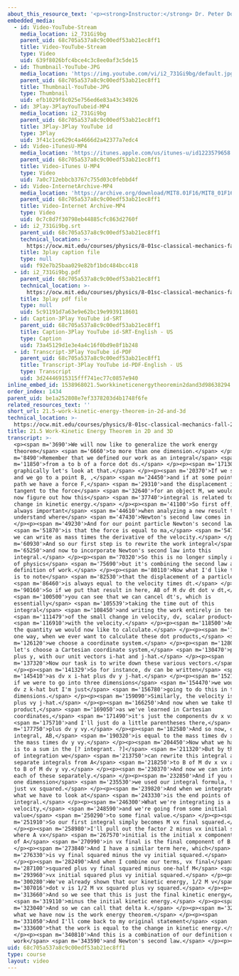 ```yaml
---
about_this_resource_text: '<p><strong>Instructor:</strong> Dr. Peter Dourmashkin</p>'
embedded_media:
  - id: Video-YouTube-Stream
    media_location: i2_731Gi9bg
    parent_uid: 68c705a537a8c9c00edf53ab21ec8ff1
    title: Video-YouTube-Stream
    type: Video
    uid: 639f8026bfc4bce4c3c8ee0af3c5de15
  - id: Thumbnail-YouTube-JPG
    media_location: 'https://img.youtube.com/vi/i2_731Gi9bg/default.jpg'
    parent_uid: 68c705a537a8c9c00edf53ab21ec8ff1
    title: Thumbnail-YouTube-JPG
    type: Thumbnail
    uid: efb1029f8c025e756ed6e83a43c34926
  - id: 3Play-3PlayYouTubeid-MP4
    media_location: i2_731Gi9bg
    parent_uid: 68c705a537a8c9c00edf53ab21ec8ff1
    title: 3Play-3Play YouTube id
    type: 3Play
    uid: 3f41c1ce629c4a4666d2a42377a7edc4
  - id: Video-iTunesU-MP4
    media_location: 'https://itunes.apple.com/us/itunes-u/id1223579658'
    parent_uid: 68c705a537a8c9c00edf53ab21ec8ff1
    title: Video-iTunes U-MP4
    type: Video
    uid: 7a0c712ebbcb3767c755d03c0febbd4f
  - id: Video-InternetArchive-MP4
    media_location: 'https://archive.org/download/MIT8.01F16/MIT8_01F16_L21v05_360p.mp4'
    parent_uid: 68c705a537a8c9c00edf53ab21ec8ff1
    title: Video-Internet Archive-MP4
    type: Video
    uid: 0c7c8d7f30798eb44885cfc863d2760f
  - id: i2_731Gi9bg.srt
    parent_uid: 68c705a537a8c9c00edf53ab21ec8ff1
    technical_location: >-
      https://ocw.mit.edu/courses/physics/8-01sc-classical-mechanics-fall-2016/week-7-kinetic-energy-and-work/21.5-work-kinetic-energy-theorem-in-2d-and-3d/21.5-work-kinetic-energy-theorem-in-2d-and-3d/i2_731Gi9bg.srt
    title: 3play caption file
    type: null
    uid: f92e7b25baa029e82bf1bdc484bcc418
  - id: i2_731Gi9bg.pdf
    parent_uid: 68c705a537a8c9c00edf53ab21ec8ff1
    technical_location: >-
      https://ocw.mit.edu/courses/physics/8-01sc-classical-mechanics-fall-2016/week-7-kinetic-energy-and-work/21.5-work-kinetic-energy-theorem-in-2d-and-3d/21.5-work-kinetic-energy-theorem-in-2d-and-3d/i2_731Gi9bg.pdf
    title: 3play pdf file
    type: null
    uid: 5c91191d7a63e9e62bc19e9939118601
  - id: Caption-3Play YouTube id-SRT
    parent_uid: 68c705a537a8c9c00edf53ab21ec8ff1
    title: Caption-3Play YouTube id-SRT-English - US
    type: Caption
    uid: 73a45129d1e3e4a4c16f0bd9e8f1b248
  - id: Transcript-3Play YouTube id-PDF
    parent_uid: 68c705a537a8c9c00edf53ab21ec8ff1
    title: Transcript-3Play YouTube id-PDF-English - US
    type: Transcript
    uid: 3d24446915315fff741ec77c0857e940
inline_embed_id: 1538968021.5workkineticenergytheoremin2dand3d98638294
order_index: 1434
parent_uid: be1a252808e7ef3378203d4b1748f6fe
related_resources_text: ''
short_url: 21.5-work-kinetic-energy-theorem-in-2d-and-3d
technical_location: >-
  https://ocw.mit.edu/courses/physics/8-01sc-classical-mechanics-fall-2016/week-7-kinetic-energy-and-work/21.5-work-kinetic-energy-theorem-in-2d-and-3d/21.5-work-kinetic-energy-theorem-in-2d-and-3d
title: 21.5 Work-Kinetic Energy Theorem in 2D and 3D
transcript: >-
  <p><span m='3690'>We will now like to generalize the work energy
  theorem</span> <span m='6660'>to more than one dimension.</span> </p><p><span
  m='8490'>Remember that we defined our work as an integral</span> <span
  m='11850'>from a to b of a force dot ds.</span> </p><p><span m='17130'>And
  graphically let's look at that.</span> </p><p><span m='20370'>If we start at A
  and we go to a point B, ,</span> <span m='24450'>and if at some point on this
  path we have a force F,</span> <span m='29310'>and the displacement is always
  tangent to the force</span> <span m='32640'>for an object M, we would like to
  now figure out how this</span> <span m='37740'>integral is related to the
  change in kinetic energy.</span> </p><p><span m='41100'>So first off, it's
  always important</span> <span m='44610'>when analyzing a new result to
  understand where</span> <span m='47430'>Newton's second law comes in.</span>
  </p><p><span m='49230'>And for our point particle Newton's second law</span>
  <span m='51870'>is that the force is equal to ma,</span> <span m='54750'>which
  we can write as mass times the derivative of the velocity.</span> </p><p><span
  m='60930'>And so our first step is to rewrite the work integral</span> <span
  m='65250'>and now to incorporate Newton's second law into this
  integral.</span> </p><p><span m='70320'>So this is no longer simply a concept
  of physics</span> <span m='75690'>but it's combining the second law and our
  definition of work.</span> </p><p><span m='80110'>Now what I'd like to do here
  is to note</span> <span m='82530'>that the displacement of a particle</span>
  <span m='86460'>is always equal to the velocity times dt.</span> </p><p><span
  m='90160'>So if we put that result in here, AB of M dv dt dot v dt,</span>
  <span m='100500'>you can see that we can cancel dt's, which is
  essentially</span> <span m='105539'>taking the time out of this
  integral</span> <span m='108450'>and writing the work entirely in terms</span>
  <span m='111479'>of the small change in velocity, dv, scalar product</span>
  <span m='116910'>with the velocity.</span> </p><p><span m='118500'>And this is
  the quantity we would now like to calculate.</span> </p><p><span m='122220'>So
  one way, when we ever want to calculate these dot products,</span> <span
  m='126120'>we choose a coordinate system.</span> </p><p><span m='128050'>So
  let's choose a Cartesian coordinate system,</span> <span m='130470'>plus x
  plus y, with our unit vectors i-hat and j-hat.</span> </p><p><span
  m='137320'>Now our task is to write down these various vectors.</span>
  </p><p><span m='141329'>So for instance, dv can be written</span> <span
  m='145410'>as dv x i-hat plus dv y j-hat.</span> </p><p><span m='152100'>Now
  if we were to go into three dimensions</span> <span m='154470'>we would have
  dv z k-hat but I'm just</span> <span m='156780'>going to do this in two
  dimensions.</span> </p><p><span m='159090'>Similarly, the velocity is vx i-hat
  plus vy j-hat.</span> </p><p><span m='166250'>And now when we take the dot
  product,</span> <span m='169050'>as we've learned in Cartesian
  coordinates,</span> <span m='171490'>it's just the components dv x vx,</span>
  <span m='175710'>and I'll just do a little parentheses there,</span> <span
  m='177750'>plus dv y vy.</span> </p><p><span m='182580'>And so now, our work
  integral, AB,</span> <span m='190320'>is equal to the mass times dv x vx plus
  the mass times dv y vy.</span> </p><p><span m='204450'>Now what we have here
  is to a sum in the [? integrant. ?]</span> <span m='211320'>But by the rules
  of integration we</span> <span m='213750'>can rewrite this integral as two
  separate integrals from A</span> <span m='218250'>to B of M dv x vx and from A
  to B of M dv y vy.</span> </p><p><span m='230370'>And now we can integrate
  each of these separately.</span> </p><p><span m='232850'>And if you recall, in
  one dimension</span> <span m='235530'>we used our integral formula, this is
  just vx squared.</span> </p><p><span m='239820'>And when we integrate them
  what we have to look at</span> <span m='243330'>is the end points of our
  integral.</span> </p><p><span m='246300'>What we're integrating is a
  velocity,</span> <span m='248590'>and we're going from some initial
  value</span> <span m='250290'>to some final value.</span> </p><p><span
  m='251910'>So our first integral simply becomes M vx final squared.</span>
  </p><p><span m='258980'>I'll pull out the factor 2 minus vx initial squared,
  where A vx</span> <span m='267570'>initial is the initial x component velocity
  of A</span> <span m='270990'>in vx final is the final component of B.</span>
  </p><p><span m='273840'>And I have a similar term here, which</span> <span
  m='276330'>is vy final squared minus the vy initial squared.</span>
  </p><p><span m='282490'>And when I combine our terms, vx final</span> <span
  m='287100'>squared plus vy final squared minus one-half M</span> <span
  m='293960'>vx initial squared plus vy initial squared.</span> </p><p><span
  m='300280'>We've already shown that our kinetic energy, 1/2 M v</span> <span
  m='307016'>dot v is 1/2 M vx squared plus vy squared.</span> </p><p><span
  m='313660'>And so we see that this is just the final kinetic energy</span>
  <span m='319110'>minus the initial kinetic energy.</span> </p><p><span
  m='323040'>And so we can call that delta k.</span> </p><p><span m='327450'>And
  what we have now is the work energy theorem.</span> </p><p><span
  m='331050'>And I'll come back to my original statement</span> <span
  m='333600'>that the work is equal to the change in kinetic energy.</span>
  </p><p><span m='340810'>And this is a combination of our definition of
  work</span> <span m='343590'>and Newton's second law.</span> </p><p></p>
uid: 68c705a537a8c9c00edf53ab21ec8ff1
type: course
layout: video
---
```


